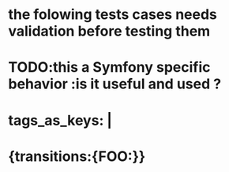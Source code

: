 # the folowing tests cases needs validation before testing them

# TODO:this a Symfony specific behavior :is it useful and used ?
# tags_as_keys: |
#   {transitions:{FOO:}}

